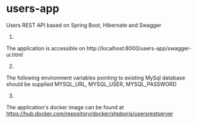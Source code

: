 # users-app
Users REST API based on Spring Boot, Hibernate and Swagger

1.
The application is accessible on http://localhost:8000/users-app/swagger-ui.html

2.
The following environment variables pointing to existing MySql database should be supplied
MYSQL_URL, MYSQL_USER, MYSQL_PASSWORD

3.
The application's docker image can be found at
https://hub.docker.com/repository/docker/shpboris/usersrestserver
